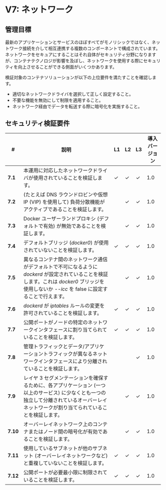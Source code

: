 # V7: ネットワーク

## 管理目標

最新のアプリケーションとサービスのほぼすべてがモノリシックではなく、ネットワーク接続を介して相互連携する複数のコンポーネントで構成されています。ネットワークをセキュアにすることはそれ自体がセキュリティ分野になりますが、コンテナテクノロジが影響を及ぼし、ネットワークを使用する際にセキュリティを向上させることができる側面がいくつかあります。

検証対象のコンテナソリューションが以下の上位要件を満たすことを確認します。

* 適切なネットワークドライバを選択して正しく設定すること。
* 不要な機能を無効にして制限を適用すること。
* ネットワーク経由でデータを転送する際に暗号化を実施すること。

## セキュリティ検証要件

| # | 説明 | L1 | L2 | L3 | 導入バージョン |
| --- | --- | --- | --- | -- | -- |
| **7.1** | 本運用に対応したネットワークドライバが使用されていることを検証します。 | ✓ | ✓ | ✓ | 1.0 |
| **7.2** | (たとえば DNS ラウンドロビンや仮想 IP (VIP) を使用して) 負荷分散機能がアクティブであることを検証します。 |  | ✓ | ✓ | 1.0 |
| **7.3** | Docker ユーザーランドプロキシ (デフォルトで有効) が無効であることを検証します。 |  | ✓ | ✓ | 1.0 |
| **7.4** | デフォルトブリッジ (_docker0_) が使用されていないことを検証します。 | ✓ | ✓ | ✓ | 1.0 |
| **7.5** | 異なるコンテナ間のネットワーク通信がデフォルトで不可になるように _dockerd_ が設定されていることを検証します。これは _docker0_ ブリッジを使用しないか _--icc_ を false に設定することで行えます。 |  | ✓ | ✓ | 1.0 |
| **7.6** | _dockerd_ が _iptables_ ルールの変更を許可されていることを検証します。 | ✓ | ✓ | ✓ | 1.0 |
| **7.7** | 公開ポートがノードの特定のネットワークインタフェースに割り当てられていることを検証します。 | ✓ | ✓ | ✓ | 1.0 |
| **7.8** | 管理トラフィックとデータ/アプリケーショントラフィックが異なるネットワークインタフェースにより分離されていることを検証します。 |  |  | ✓ | 1.0 |
| **7.9** | レイヤ 3 セグメンテーションを確保するために、各アプリケーション (一つ以上のサービス) に少なくとも一つの独立して分離されているオーバーレイネットワークが割り当てられていることを検証します。 |  | ✓ | ✓ | 1.0 |
| **7.10** | オーバーレイネットワーク上のコンテナまたはノード間の暗号化が有効であることを検証します。 |  | ✓ | ✓ | 1.0 |
| **7.11** | 使用しているサブネットが他のサブネット (オーバーレイネットワークなど) と重複していないことを検証します。 | ✓ | ✓ | ✓ | 1.0 |
| **7.12** | 公開ポートが必要最小限に制限されていることを検証します。 | ✓ | ✓ | ✓ | 1.0 |
